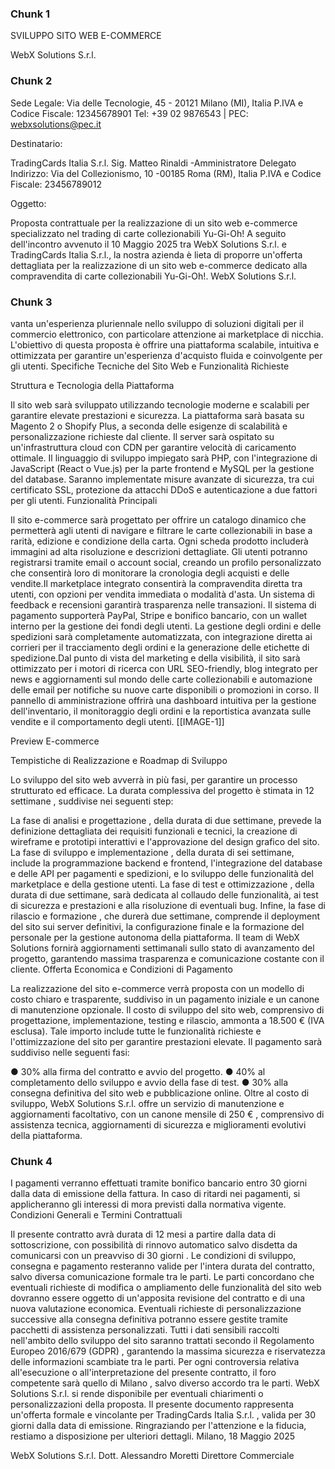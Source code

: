 ### Chunk 1

SVILUPPO SITO WEB E-COMMERCE

WebX Solutions S.r.l.

### Chunk 2

Sede Legale: Via delle Tecnologie, 45 - 20121 Milano (MI), Italia P.IVA e Codice Fiscale: 12345678901 Tel: +39 02 9876543 | PEC: webxsolutions@pec.it

Destinatario:

TradingCards Italia S.r.l. Sig. Matteo Rinaldi -Amministratore Delegato Indirizzo: Via del Collezionismo, 10 -00185 Roma (RM), Italia P.IVA e Codice Fiscale: 23456789012

Oggetto:

Proposta contrattuale per la realizzazione di un sito web e-commerce specializzato nel trading di carte collezionabili Yu-Gi-Oh! A seguito dell'incontro avvenuto il 10 Maggio 2025 tra WebX Solutions S.r.l. e TradingCards Italia S.r.l., la nostra azienda è lieta di proporre un'offerta dettagliata per la realizzazione di un sito web e-commerce dedicato alla compravendita di carte collezionabili Yu-Gi-Oh!. WebX Solutions S.r.l.

### Chunk 3

vanta un'esperienza pluriennale nello sviluppo di soluzioni digitali per il commercio  elettronico,  con  particolare  attenzione  ai  marketplace  di  nicchia. L'obiettivo  di questa  proposta  è  offrire  una  piattaforma  scalabile,  intuitiva  e  ottimizzata  per  garantire un'esperienza d'acquisto fluida e coinvolgente per gli utenti. Specifiche Tecniche del Sito Web e Funzionalità Richieste

Struttura e Tecnologia della Piattaforma

Il  sito  web  sarà  sviluppato utilizzando tecnologie moderne e scalabili per garantire elevate prestazioni e sicurezza. La piattaforma sarà basata su Magento 2 o Shopify Plus, a seconda delle esigenze di scalabilità e personalizzazione richieste dal cliente. Il server sarà ospitato su un'infrastruttura cloud con CDN per garantire velocità di caricamento ottimale. Il linguaggio di sviluppo impiegato sarà PHP, con l'integrazione di JavaScript (React o Vue.js) per la parte frontend e MySQL per la gestione del database. Saranno implementate misure avanzate di sicurezza, tra cui certificato SSL, protezione da attacchi DDoS e autenticazione a due fattori per gli utenti. Funzionalità Principali

Il sito e-commerce sarà progettato per offrire un catalogo dinamico che permetterà agli utenti di navigare e filtrare le carte collezionabili in base a rarità, edizione e condizione della carta. Ogni scheda prodotto includerà immagini ad alta risoluzione e descrizioni dettagliate. Gli utenti potranno  registrarsi  tramite  email  o  account  social,  creando  un  profilo  personalizzato  che consentirà  loro  di  monitorare  la  cronologia  degli  acquisti  e  delle  vendite.Il  marketplace integrato consentirà la compravendita diretta tra utenti, con opzioni per vendita immediata o modalità d'asta. Un sistema di feedback e recensioni garantirà trasparenza nelle transazioni. Il sistema di pagamento supporterà PayPal, Stripe e bonifico bancario, con un wallet interno per  la  gestione  dei  fondi  degli  utenti. La  gestione  degli  ordini  e  delle  spedizioni  sarà completamente automatizzata, con integrazione diretta  ai  corrieri  per  il  tracciamento  degli ordini e la generazione delle etichette di spedizione.Dal punto di vista del marketing e della visibilità, il sito sarà ottimizzato per i motori di ricerca con URL SEO-friendly, blog integrato per news e aggiornamenti sul mondo delle carte collezionabili e automazione delle email per notifiche su nuove carte disponibili o promozioni in corso. Il pannello di amministrazione offrirà una  dashboard  intuitiva  per  la  gestione  dell'inventario,  il  monitoraggio  degli  ordini  e  la reportistica avanzata sulle vendite e il comportamento degli utenti. [[IMAGE-1]]

Preview E-commerce

Tempistiche di Realizzazione e Roadmap di Sviluppo

Lo sviluppo del sito web avverrà in più fasi, per garantire un processo strutturato ed efficace. La durata complessiva del progetto è stimata in 12 settimane , suddivise nei seguenti step:

La fase di analisi e progettazione ,  della  durata  di  due  settimane,  prevede  la  definizione dettagliata dei requisiti funzionali e tecnici, la creazione di wireframe e prototipi interattivi e l'approvazione del design grafico del sito. La fase  di  sviluppo  e  implementazione , della durata  di sei settimane,  include  la programmazione backend e frontend, l'integrazione del database e delle API per pagamenti e spedizioni, e lo sviluppo delle funzionalità del marketplace e della gestione utenti. La fase di test e ottimizzazione ,  della durata di due settimane, sarà dedicata al collaudo delle funzionalità, ai test di sicurezza e prestazioni e alla risoluzione di eventuali bug. Infine, la fase di rilascio e formazione , che durerà due settimane, comprende il deployment del  sito  sui  server  definitivi,  la  configurazione  finale  e  la  formazione  del  personale  per  la gestione autonoma della piattaforma. Il  team di WebX Solutions fornirà aggiornamenti settimanali sullo stato di avanzamento del progetto, garantendo massima trasparenza e comunicazione costante con il cliente. Offerta Economica e Condizioni di Pagamento

La  realizzazione  del  sito  e-commerce  verrà  proposta  con  un  modello  di  costo  chiaro  e trasparente, suddiviso in un pagamento iniziale e un canone di manutenzione opzionale. Il costo di sviluppo del sito web, comprensivo di progettazione, implementazione, testing e rilascio, ammonta a 18.500 € (IVA esclusa). Tale importo include tutte le funzionalità richieste e l'ottimizzazione del sito per garantire prestazioni elevate. Il pagamento sarà suddiviso nelle seguenti fasi:

● 30% alla firma del contratto e avvio del progetto. ● 40% al completamento dello sviluppo e avvio della fase di test. ● 30% alla consegna definitiva del sito web e pubblicazione online. Oltre  al  costo  di  sviluppo,  WebX  Solutions  S.r.l. offre  un servizio  di  manutenzione  e aggiornamenti facoltativo,  con  un  canone  mensile  di 250  € ,  comprensivo  di  assistenza tecnica, aggiornamenti di sicurezza e miglioramenti evolutivi della piattaforma.

### Chunk 4

I  pagamenti  verranno  effettuati  tramite  bonifico  bancario  entro 30  giorni dalla  data  di emissione della fattura. In caso di ritardi nei pagamenti, si applicheranno gli interessi di mora previsti dalla normativa vigente. Condizioni Generali e Termini Contrattuali

Il  presente  contratto  avrà  durata di  12  mesi a  partire  dalla  data  di  sottoscrizione,  con possibilità di rinnovo automatico salvo disdetta da comunicarsi con un preavviso di 30 giorni . Le condizioni di sviluppo, consegna e pagamento resteranno valide per l'intera durata del contratto, salvo diversa comunicazione formale tra le parti. Le parti concordano che eventuali richieste di modifica o ampliamento delle funzionalità del sito web dovranno essere oggetto di un'apposita revisione del contratto e di una nuova valutazione  economica. Eventuali  richieste  di  personalizzazione  successive  alla  consegna definitiva potranno essere gestite tramite pacchetti di assistenza personalizzati. Tutti  i  dati  sensibili  raccolti  nell'ambito  dello  sviluppo  del  sito  saranno  trattati  secondo  il Regolamento Europeo 2016/679 (GDPR) , garantendo la massima sicurezza e riservatezza delle informazioni scambiate tra le parti. Per ogni controversia relativa all'esecuzione o all'interpretazione del presente contratto, il foro competente sarà quello di Milano , salvo diverso accordo tra le parti. WebX Solutions S.r.l. si rende disponibile per eventuali chiarimenti o personalizzazioni della proposta. Il presente documento rappresenta un'offerta formale e vincolante per TradingCards Italia S.r.l. , valida per 30 giorni dalla data di emissione. Ringraziando per l'attenzione e la fiducia, restiamo a disposizione per ulteriori dettagli. Milano, 18 Maggio 2025

WebX Solutions S.r.l. Dott. Alessandro Moretti Direttore Commerciale

